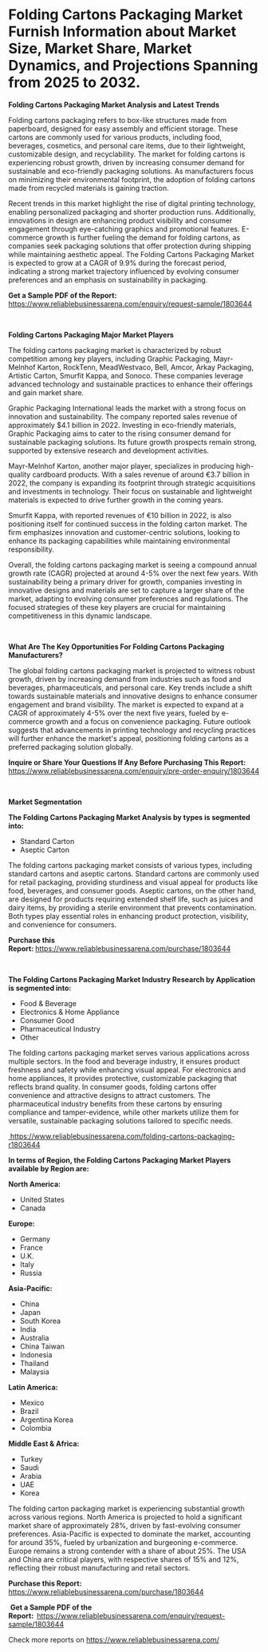 <p><h1>Folding Cartons Packaging Market Furnish Information about Market Size, Market Share, Market Dynamics, and Projections Spanning from 2025 to 2032.</h1></p><p><strong>Folding Cartons Packaging Market Analysis and Latest Trends</strong></p>
<p><p>Folding cartons packaging refers to box-like structures made from paperboard, designed for easy assembly and efficient storage. These cartons are commonly used for various products, including food, beverages, cosmetics, and personal care items, due to their lightweight, customizable design, and recyclability. The market for folding cartons is experiencing robust growth, driven by increasing consumer demand for sustainable and eco-friendly packaging solutions. As manufacturers focus on minimizing their environmental footprint, the adoption of folding cartons made from recycled materials is gaining traction.</p><p>Recent trends in this market highlight the rise of digital printing technology, enabling personalized packaging and shorter production runs. Additionally, innovations in design are enhancing product visibility and consumer engagement through eye-catching graphics and promotional features. E-commerce growth is further fueling the demand for folding cartons, as companies seek packaging solutions that offer protection during shipping while maintaining aesthetic appeal. The Folding Cartons Packaging Market is expected to grow at a CAGR of 9.9% during the forecast period, indicating a strong market trajectory influenced by evolving consumer preferences and an emphasis on sustainability in packaging.</p></p>
<p><strong>Get a Sample PDF of the Report:&nbsp;</strong> <a href="https://www.reliablebusinessarena.com/enquiry/request-sample/1803644?utm_campaign=2515&utm_medium=2&utm_source=Github&utm_content=ia&utm_term=01042025&utm_id=folding-cartons-packaging">https://www.reliablebusinessarena.com/enquiry/request-sample/1803644</a></p>
<p>&nbsp;</p>
<p><strong>Folding Cartons Packaging Major Market Players</strong></p>
<p><p>The folding cartons packaging market is characterized by robust competition among key players, including Graphic Packaging, Mayr-Melnhof Karton, RockTenn, MeadWestvaco, Bell, Amcor, Arkay Packaging, Artistic Carton, Smurfit Kappa, and Sonoco. These companies leverage advanced technology and sustainable practices to enhance their offerings and gain market share.</p><p>Graphic Packaging International leads the market with a strong focus on innovation and sustainability. The company reported sales revenue of approximately $4.1 billion in 2022. Investing in eco-friendly materials, Graphic Packaging aims to cater to the rising consumer demand for sustainable packaging solutions. Its future growth prospects remain strong, supported by extensive research and development activities.</p><p>Mayr-Melnhof Karton, another major player, specializes in producing high-quality cardboard products. With a sales revenue of around €3.7 billion in 2022, the company is expanding its footprint through strategic acquisitions and investments in technology. Their focus on sustainable and lightweight materials is expected to drive further growth in the coming years.</p><p>Smurfit Kappa, with reported revenues of €10 billion in 2022, is also positioning itself for continued success in the folding carton market. The firm emphasizes innovation and customer-centric solutions, looking to enhance its packaging capabilities while maintaining environmental responsibility.</p><p>Overall, the folding cartons packaging market is seeing a compound annual growth rate (CAGR) projected at around 4-5% over the next few years. With sustainability being a primary driver for growth, companies investing in innovative designs and materials are set to capture a larger share of the market, adapting to evolving consumer preferences and regulations. The focused strategies of these key players are crucial for maintaining competitiveness in this dynamic landscape.</p></p>
<p>&nbsp;</p>
<p><strong>What Are The Key Opportunities For Folding Cartons Packaging Manufacturers?</strong></p>
<p><p>The global folding cartons packaging market is projected to witness robust growth, driven by increasing demand from industries such as food and beverages, pharmaceuticals, and personal care. Key trends include a shift towards sustainable materials and innovative designs to enhance consumer engagement and brand visibility. The market is expected to expand at a CAGR of approximately 4-5% over the next five years, fueled by e-commerce growth and a focus on convenience packaging. Future outlook suggests that advancements in printing technology and recycling practices will further enhance the market's appeal, positioning folding cartons as a preferred packaging solution globally.</p></p>
<p><strong>Inquire or Share Your Questions If Any Before Purchasing This Report:</strong> <a href="https://www.reliablebusinessarena.com/enquiry/pre-order-enquiry/1803644?utm_campaign=2515&utm_medium=2&utm_source=Github&utm_content=ia&utm_term=01042025&utm_id=folding-cartons-packaging">https://www.reliablebusinessarena.com/enquiry/pre-order-enquiry/1803644</a></p>
<p>&nbsp;</p>
<p><strong>Market Segmentation</strong></p>
<p><strong>The Folding Cartons Packaging Market Analysis by types is segmented into:</strong></p>
<p><ul><li>Standard Carton</li><li>Aseptic Carton</li></ul></p>
<p><p>The folding cartons packaging market consists of various types, including standard cartons and aseptic cartons. Standard cartons are commonly used for retail packaging, providing sturdiness and visual appeal for products like food, beverages, and consumer goods. Aseptic cartons, on the other hand, are designed for products requiring extended shelf life, such as juices and dairy items, by providing a sterile environment that prevents contamination. Both types play essential roles in enhancing product protection, visibility, and convenience for consumers.</p></p>
<p><strong>Purchase this Report:&nbsp;</strong><a href="https://www.reliablebusinessarena.com/purchase/1803644?utm_campaign=2515&utm_medium=2&utm_source=Github&utm_content=ia&utm_term=01042025&utm_id=folding-cartons-packaging">https://www.reliablebusinessarena.com/purchase/1803644</a></p>
<p>&nbsp;</p>
<p><strong>The Folding Cartons Packaging Market Industry Research by Application is segmented into:</strong></p>
<p><ul><li>Food & Beverage</li><li>Electronics & Home Appliance</li><li>Consumer Good</li><li>Pharmaceutical Industry</li><li>Other</li></ul></p>
<p><p>The folding cartons packaging market serves various applications across multiple sectors. In the food and beverage industry, it ensures product freshness and safety while enhancing visual appeal. For electronics and home appliances, it provides protective, customizable packaging that reflects brand quality. In consumer goods, folding cartons offer convenience and attractive designs to attract customers. The pharmaceutical industry benefits from these cartons by ensuring compliance and tamper-evidence, while other markets utilize them for versatile, sustainable packaging solutions tailored to specific needs.</p></p>
<p><a href="https://www.reliablebusinessarena.com/folding-cartons-packaging-r1803644?utm_campaign=2515&utm_medium=2&utm_source=Github&utm_content=ia&utm_term=01042025&utm_id=folding-cartons-packaging">&nbsp;https://www.reliablebusinessarena.com/folding-cartons-packaging-r1803644</a></p>
<p><strong>In terms of Region, the Folding Cartons Packaging Market Players available by Region are:</strong></p>
<p>
    <p> <strong> North America: </strong>
        <ul>
            <li>United States</li>
            <li>Canada</li>
        </ul>
        </p> 
    <p> <strong> Europe: </strong>
        <ul>
            <li>Germany</li>
            <li>France</li>
            <li>U.K.</li>
            <li>Italy</li>
            <li>Russia</li>
        </ul>
        </p> 
    <p> <strong> Asia-Pacific: </strong>
        <ul>
            <li>China</li>
            <li>Japan</li>
            <li>South Korea</li>
            <li>India</li>
            <li>Australia</li>
            <li>China Taiwan</li>
            <li>Indonesia</li>
            <li>Thailand</li>
            <li>Malaysia</li>
        </ul>
        </p> 
    <p> <strong> Latin America: </strong>
        <ul>
            <li>Mexico</li>
            <li>Brazil</li>
            <li>Argentina Korea</li>
            <li>Colombia</li>
        </ul>
        </p> 
    <p> <strong> Middle East & Africa: </strong>
        <ul>
            <li>Turkey</li>
            <li>Saudi</li>
            <li>Arabia</li>
            <li>UAE</li>
            <li>Korea</li>
        </ul>
    </p>
    </p>
<p><p>The folding carton packaging market is experiencing substantial growth across various regions. North America is projected to hold a significant market share of approximately 28%, driven by fast-evolving consumer preferences. Asia-Pacific is expected to dominate the market, accounting for around 35%, fueled by urbanization and burgeoning e-commerce. Europe remains a strong contender with a share of about 25%. The USA and China are critical players, with respective shares of 15% and 12%, reflecting their robust manufacturing and retail sectors.</p></p>
<p><strong>Purchase this Report: </strong><a href="https://www.reliablebusinessarena.com/purchase/1803644?utm_campaign=2515&utm_medium=2&utm_source=Github&utm_content=ia&utm_term=01042025&utm_id=folding-cartons-packaging">https://www.reliablebusinessarena.com/purchase/1803644</a></p>
<p>&nbsp;<strong>Get a Sample PDF of the Report:&nbsp;&nbsp;</strong><a href="https://www.reliablebusinessarena.com/enquiry/request-sample/1803644?utm_campaign=2515&utm_medium=2&utm_source=Github&utm_content=ia&utm_term=01042025&utm_id=folding-cartons-packaging">https://www.reliablebusinessarena.com/enquiry/request-sample/1803644</a></p>
<p><strong></strong></p>
<p>Check more reports on <a href="https://www.reliablebusinessarena.com/?utm_campaign=2515&utm_medium=2&utm_source=Github&utm_content=ia&utm_term=01042025&utm_id=folding-cartons-packaging">https://www.reliablebusinessarena.com/</a></p>